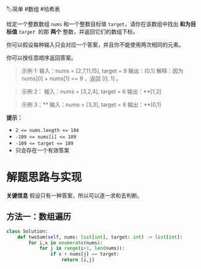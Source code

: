 🏷简单 #数组 #哈希表 

给定一个整数数组 `nums` 和一个整数目标值 `target`，请你在该数组中找出 **和为目标值** _`target`_  的那 **两个** 整数，并返回它们的数组下标。

你可以假设每种输入只会对应一个答案，并且你不能使用两次相同的元素。

你可以按任意顺序返回答案。

>示例 1:
>输入：nums = [2,7,11,15], target = 9
>输出：[0,1]
>解释：因为 nums[0] + nums[1] == 9 ，返回 [0, 1] 。

>示例 2：
>输入：nums = [3,2,4], target = 6
>输出：**[1,2]

>示例 3：**
>输入：nums = [3,3], target = 6
>输出：**[0,1]

**提示：**
- `2 <= nums.length <= 104`
- `-109 <= nums[i] <= 109`
- `-109 <= target <= 109`
- 只会存在一个有效答案

# 解题思路与实现

**关键信息**
假设只有一种答案，所以可以逐一求和去判断。

## 方法一：数组遍历

```python
class Solution:
    def twoSum(self, nums: list[int], target: int) -> list[int]:
        for i,x in enumerate(nums):
            for j in range(i+1, len(nums)):
                if x + nums[j] == target:
                    return [i,j]
```

